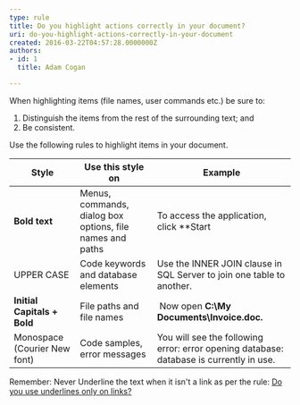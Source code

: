 ```yaml
---
type: rule
title: Do you highlight actions correctly in your document?
uri: do-you-highlight-actions-correctly-in-your-document
created: 2016-03-22T04:57:28.0000000Z
authors:
- id: 1
  title: Adam Cogan

---
```


 ​When highlighting items (file names, user commands etc.) be sure to:
 
1. ​Distinguish the items from the rest of the surrounding text; and
2. Be consistent.





Use the following rules to highlight items in your document.






| ​​Style​ | ​Use this style on​ | ​​Example |
| --- | --- | --- |
| ​**Bold text** | ​​Menus, commands, dialog box options, file names and paths​ | ​To access the application, click **Start | Programs | Accessories | System Tools | Disk Defragmenter** |
| ​UPPER CASE | ​Code keywords and database elements​ | ​​Use the INNER JOIN clause in SQL Server to join one table to another.​ |
| ​**Initial Capitals + Bold** | ​File paths and file names​ | ​	Now open **C:\My Documents\Invoice.doc.** |
| ​Monospace (Courier New font) | ​Code samples, error messages​ | ​You will see the following error: error opening database: database is currently in use. |




Remember: Never Underline the text when it isn't a link as per the rule: [Do you use underlines only on links?​](http&#58;//www.ssw.com.au/ssw/standards/rules/RulesToBetterWebsitesNavigation.aspx#DontUseUnderlines)


